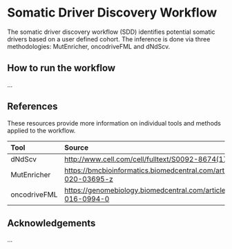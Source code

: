 # Somatic Driver Discovery Workflow

The somatic driver discovery workflow (SDD) identifies potential somatic drivers based on a user defined cohort. The inference is done via three methodologies: MutEnricher, oncodriveFML and dNdScv.

## How to run the workflow
...

## References
These resources provide more information on individual tools and methods applied to the workflow.

| Tool         | Source |
| :----------- | :----- |
| dNdScv       | http://www.cell.com/cell/fulltext/S0092-8674(17)31136-4 |
| MutEnricher  | https://bmcbioinformatics.biomedcentral.com/articles/10.1186/s12859-020-03695-z |
| oncodriveFML | https://genomebiology.biomedcentral.com/articles/10.1186/s13059-016-0994-0 |

## Acknowledgements
...